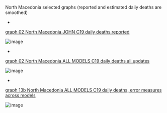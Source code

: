 North Macedonia selected graphs (reported and estimated daily deaths are smoothed) 

*

[graph 02 North Macedonia JOHN C19 daily deaths reported](https://github.com/pourmalek/CovidLongitudinal/blob/main/output/countries/North%20Macedonia/graph%2002%20North%20Macedonia%20IHME%20C19%20daily%20deaths%20all%20updates.pdf)

![image](https://github.com/pourmalek/CovidLongitudinal/assets/30849720/db94f972-4633-4a03-9f10-7e628fd02e3e)

*

[graph 02 North Macedonia ALL MODELS C19 daily deaths all updates](https://github.com/pourmalek/CovidLongitudinal/blob/main/output/countries/North%20Macedonia/graph%2002%20North%20Macedonia%20ALL%20MODELS%20C19%20daily%20deaths%20all%20updates.pdf)

![image](https://github.com/pourmalek/CovidLongitudinal/assets/30849720/aa2d427c-8623-4a28-a5a8-776c73bbfdce)

*

[graph 13b North Macedonia ALL MODELS C19 daily deaths, error measures across models](https://github.com/pourmalek/CovidLongitudinal/blob/main/output/countries/North%20Macedonia/graph%2013b%20North%20Macedonia%20ALL%20MODELS%20C19%20daily%20deaths%2C%20error%20measures%20across%20models.pdf)

![image](https://github.com/pourmalek/CovidLongitudinal/assets/30849720/b3399829-3603-40bf-afec-7d8080c993c8)
